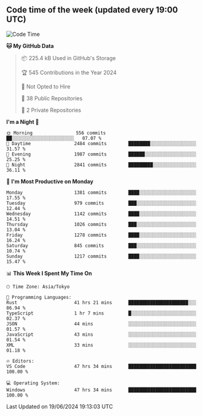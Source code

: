 ## Code time of the week (updated every 19:00 UTC)

<!--START_SECTION:waka-->
![Code Time](http://img.shields.io/badge/Code%20Time-3%2C275%20hrs%2043%20mins-blue)

**🐱 My GitHub Data** 

> 📦 225.4 kB Used in GitHub's Storage 
 > 
> 🏆 545 Contributions in the Year 2024
 > 
> 🚫 Not Opted to Hire
 > 
> 📜 38 Public Repositories 
 > 
> 🔑 2 Private Repositories 
 > 
**I'm a Night 🦉** 

```text
🌞 Morning                556 commits         ██░░░░░░░░░░░░░░░░░░░░░░░   07.07 % 
🌆 Daytime                2484 commits        ████████░░░░░░░░░░░░░░░░░   31.57 % 
🌃 Evening                1987 commits        ██████░░░░░░░░░░░░░░░░░░░   25.25 % 
🌙 Night                  2841 commits        █████████░░░░░░░░░░░░░░░░   36.11 % 
```
📅 **I'm Most Productive on Monday** 

```text
Monday                   1381 commits        ████░░░░░░░░░░░░░░░░░░░░░   17.55 % 
Tuesday                  979 commits         ███░░░░░░░░░░░░░░░░░░░░░░   12.44 % 
Wednesday                1142 commits        ████░░░░░░░░░░░░░░░░░░░░░   14.51 % 
Thursday                 1026 commits        ███░░░░░░░░░░░░░░░░░░░░░░   13.04 % 
Friday                   1278 commits        ████░░░░░░░░░░░░░░░░░░░░░   16.24 % 
Saturday                 845 commits         ███░░░░░░░░░░░░░░░░░░░░░░   10.74 % 
Sunday                   1217 commits        ████░░░░░░░░░░░░░░░░░░░░░   15.47 % 
```


📊 **This Week I Spent My Time On** 

```text
🕑︎ Time Zone: Asia/Tokyo

💬 Programming Languages: 
Rust                     41 hrs 21 mins      ██████████████████████░░░   86.94 % 
TypeScript               1 hr 7 mins         █░░░░░░░░░░░░░░░░░░░░░░░░   02.37 % 
JSON                     44 mins             ░░░░░░░░░░░░░░░░░░░░░░░░░   01.57 % 
JavaScript               43 mins             ░░░░░░░░░░░░░░░░░░░░░░░░░   01.54 % 
XML                      33 mins             ░░░░░░░░░░░░░░░░░░░░░░░░░   01.18 % 

🔥 Editors: 
VS Code                  47 hrs 34 mins      █████████████████████████   100.00 % 

💻 Operating System: 
Windows                  47 hrs 34 mins      █████████████████████████   100.00 % 
```


 Last Updated on 19/06/2024 19:13:03 UTC
<!--END_SECTION:waka-->